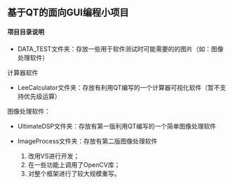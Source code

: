 ## 基于QT的面向GUI编程小项目

#### **项目目录说明**

- DATA_TEST文件夹：存放一些用于软件测试时可能需要的的图片（如：图像处理软件）

计算器软件

- LeeCalculator文件夹：存放有利用QT编写的一个计算器可视化软件（暂不支持优先级运算）

图像处理软件：

- UltimateDSP文件夹：存放有第一版利用QT编写的一个简单图像处理软件

- ImageProcess文件夹：存放有第二版图像处理软件
  1. 改用VS进行开发；
  2. 在一些功能上调用了OpenCV库；
  3. 对整个框架进行了较大规模重写。





